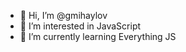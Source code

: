 - 👋 Hi, I’m @gmihaylov
- 👀 I’m interested in JavaScript
- 🌱 I’m currently learning Everything JS

<!---
gmihaylov/gmihaylov is a ✨ special ✨ repository because its `README.md` (this file) appears on your GitHub profile.
You can click the Preview link to take a look at your changes.
--->
